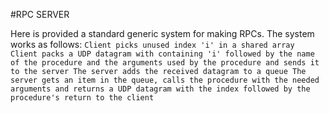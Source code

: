 #RPC SERVER

Here is provided a standard generic system for making RPCs.
The system works as follows:
`
Client picks unused index 'i' in a shared array
Client packs a UDP datagram with containing 'i' followed by the name of the procedure and the arguments used by the procedure and sends it to the server
The server adds the received datagram to a queue
The server gets an item in the queue, calls the procedure with the needed arguments and returns a UDP datagram with the index followed by the procedure's return to the client 
`
